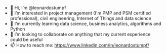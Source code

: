 - 👋 Hi, I’m @leonardostumpf
- 👀 I’m interested in project management (I'm PMP and PSM certified professional), civil engineering, Internet of Things and data science 
- 🌱 I’m currently learning data science, business analytics, algorithms and Python
- 💞️ I’m looking to collaborate on anything that my current experience could be useful
- 📫 How to reach me: https://www.linkedin.com/in/leonardostumpf/

<!---
leonardostumpf/leonardostumpf is a ✨ special ✨ repository because its `README.md` (this file) appears on your GitHub profile.
You can click the Preview link to take a look at your changes.
--->
